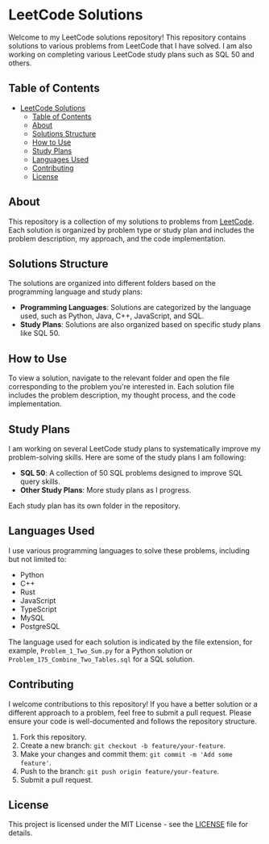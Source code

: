 # LeetCode Solutions

Welcome to my LeetCode solutions repository! This repository contains solutions to various problems from LeetCode that I have solved. I am also working on completing various LeetCode study plans such as SQL 50 and others.

## Table of Contents

- [LeetCode Solutions](#leetcode-solutions)
  - [Table of Contents](#table-of-contents)
  - [About](#about)
  - [Solutions Structure](#solutions-structure)
  - [How to Use](#how-to-use)
  - [Study Plans](#study-plans)
  - [Languages Used](#languages-used)
  - [Contributing](#contributing)
  - [License](#license)

## About

This repository is a collection of my solutions to problems from [LeetCode](https://leetcode.com/). Each solution is organized by problem type or study plan and includes the problem description, my approach, and the code implementation.

## Solutions Structure

The solutions are organized into different folders based on the programming language and study plans:

- **Programming Languages**: Solutions are categorized by the language used, such as Python, Java, C++, JavaScript, and SQL.
- **Study Plans**: Solutions are also organized based on specific study plans like SQL 50.

## How to Use

To view a solution, navigate to the relevant folder and open the file corresponding to the problem you're interested in. Each solution file includes the problem description, my thought process, and the code implementation.

## Study Plans

I am working on several LeetCode study plans to systematically improve my problem-solving skills. Here are some of the study plans I am following:

- **SQL 50**: A collection of 50 SQL problems designed to improve SQL query skills.
- **Other Study Plans**: More study plans as I progress.

Each study plan has its own folder in the repository.

## Languages Used

I use various programming languages to solve these problems, including but not limited to:

- Python
- C++
- Rust
- JavaScript
- TypeScript
- MySQL
- PostgreSQL

The language used for each solution is indicated by the file extension, for example, `Problem_1_Two_Sum.py` for a Python solution or `Problem_175_Combine_Two_Tables.sql` for a SQL solution.

## Contributing

I welcome contributions to this repository! If you have a better solution or a different approach to a problem, feel free to submit a pull request. Please ensure your code is well-documented and follows the repository structure.

1. Fork this repository.
2. Create a new branch: `git checkout -b feature/your-feature`.
3. Make your changes and commit them: `git commit -m 'Add some feature'`.
4. Push to the branch: `git push origin feature/your-feature`.
5. Submit a pull request.

## License

This project is licensed under the MIT License - see the [LICENSE](LICENSE) file for details.